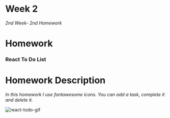 # Week 2
*2nd Week- 2nd Homework*

# Homework

### React To Do List

# Homework Description

*In this homework I use fontawesome icons.*
*You can add a task, complete it and delete it.*

![react-todo-gif](https://user-images.githubusercontent.com/100119877/185251854-f6c679fe-3bf2-4f1c-868b-d98e83363f8a.gif)
